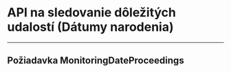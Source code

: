 # API na sledovanie dôležitých udalostí (Dátumy narodenia)

---
## Požiadavka MonitoringDateProceedings
